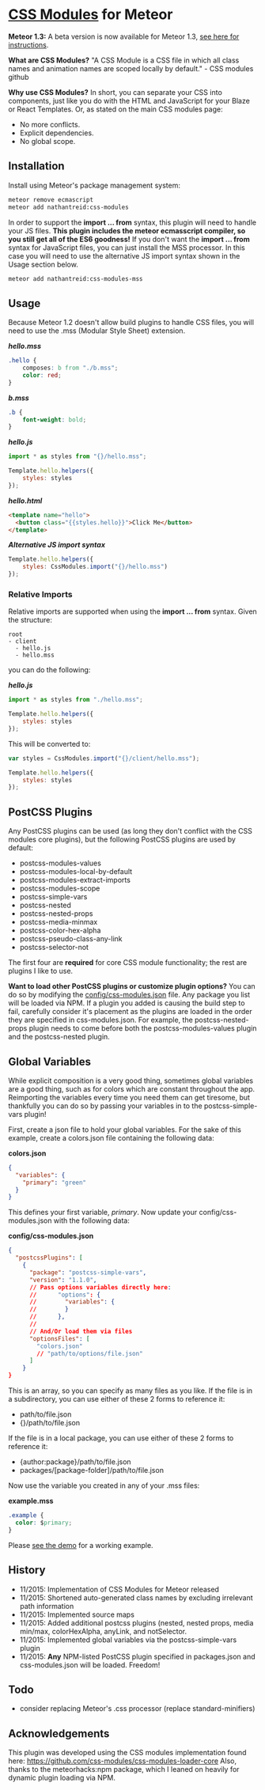 # [CSS Modules](https://github.com/css-modules/css-modules) for Meteor

**Meteor 1.3:** A beta version is now available for Meteor 1.3, [see here for instructions](https://github.com/nathantreid/meteor-css-modules/tree/meteor-1.3).

**What are CSS Modules?**
"A CSS Module is a CSS file in which all class names and animation names are scoped locally by default." - CSS modules github

**Why use CSS Modules?**
In short, you can separate your CSS into components, just like you do with the HTML and JavaScript for your Blaze or React Templates.
Or, as stated on the main CSS modules page:

* No more conflicts.
* Explicit dependencies.
* No global scope.

## Installation

Install using Meteor's package management system:

```bash
meteor remove ecmascript
meteor add nathantreid:css-modules
```

In order to support the **import ... from** syntax, this plugin will need to handle your JS files. **This plugin includes the meteor ecmasscript compiler, so you still get all of the ES6 goodness!**
If you don't want the **import ... from** syntax for JavaScript files, you can just install the MSS processor. In this case you will need to use the alternative JS import syntax shown in the Usage section below.

```bash
meteor add nathantreid:css-modules-mss
```

## Usage

Because Meteor 1.2 doesn't allow build plugins to handle CSS files, you will need to use the .mss (Modular Style Sheet) extension.

***hello.mss***
``` css
.hello {
    composes: b from "./b.mss";
    color: red;
}
```

***b.mss***
``` css
.b {
    font-weight: bold;
}
```

***hello.js***
``` js
import * as styles from "{}/hello.mss";

Template.hello.helpers({
    styles: styles
});
```

***hello.html***
``` html
<template name="hello">
  <button class="{{styles.hello}}">Click Me</button>
</template>
```

***Alternative JS import syntax***
``` js
Template.hello.helpers({
    styles: CssModules.import("{}/hello.mss")
});
```

### Relative Imports
Relative imports are supported when using the **import ... from** syntax.
Given the structure:
```
root
- client
  - hello.js
  - hello.mss
```

you can do the following:

***hello.js***
``` js
import * as styles from "./hello.mss";

Template.hello.helpers({
    styles: styles
});
```


This will be converted to:
``` js
var styles = CssModules.import("{}/client/hello.mss");

Template.hello.helpers({
    styles: styles
});
```

## PostCSS Plugins
Any PostCSS plugins can be used (as long they don't conflict with the CSS modules core plugins), but the following PostCSS plugins are used by default:

* postcss-modules-values
* postcss-modules-local-by-default
* postcss-modules-extract-imports
* postcss-modules-scope
* postcss-simple-vars
* postcss-nested
* postcss-nested-props
* postcss-media-minmax
* postcss-color-hex-alpha
* postcss-pseudo-class-any-link
* postcss-selector-not

The first four are **required** for core CSS module functionality; the rest are plugins I like to use.

**Want to load other PostCSS plugins or customize plugin options?**
You can do so by modifying the [config/css-modules.json](https://github.com/nathantreid/meteor-css-modules-test/blob/master/config/css-modules.json) file.
Any package you list will be loaded via NPM. If a plugin you added is causing the build step to fail, carefully consider it's placement as the plugins are loaded in the order they are specified in css-modules.json.
For example, the postcss-nested-props plugin needs to come before both the postcss-modules-values plugin and the postcss-nested plugin.


## Global Variables

While explicit composition is a very good thing, sometimes global variables are a good thing, such as for colors which are constant throughout the app.
Reimporting the variables every time you need them can get tiresome, but thankfully you can do so by passing your variables in to the postcss-simple-vars plugin!

First, create a json file to hold your global variables. For the sake of this example, create a colors.json file containing the following data:

**colors.json**

``` JSON
{
  "variables": {
    "primary": "green"
  }
}
```
This defines your first variable, *primary*.
Now update your config/css-modules.json with the following data:

**config/css-modules.json**

``` JSON
{
  "postcssPlugins": [
	{
	  "package": "postcss-simple-vars",
	  "version": "1.1.0",
	  // Pass options variables directly here:
	  //	  "options": {
	  //		"variables": {
	  //		}
	  //	  },
	  //
	  // And/Or load them via files
	  "optionsFiles": [
		"colors.json"
		// "path/to/options/file.json"
	  ]
	}
}
```
This is an array, so you can specify as many files as you like. If the file is in a subdirectory, you can use either of these 2 forms to reference it:

* path/to/file.json
* {}/path/to/file.json

If the file is in a local package, you can use either of these 2 forms to reference it:

* {author:package}/path/to/file.json
* packages/[package-folder]/path/to/file.json

Now use the variable you created in any of your .mss files:

**example.mss**

``` css
.example {
  color: $primary;
}
```

Please [see the demo](https://github.com/nathantreid/meteor-css-modules-test) for a working example.

## History

* 11/2015: Implementation of CSS Modules for Meteor released
* 11/2015: Shortened auto-generated class names by excluding irrelevant path information
* 11/2015: Implemented source maps
* 11/2015: Added additional postcss plugins (nested, nested props, media min/max, colorHexAlpha, anyLink, and notSelector.
* 11/2015: Implemented global variables via the postcss-simple-vars plugin
* 11/2015: **Any** NPM-listed PostCSS plugin specified in packages.json and css-modules.json will be loaded. Freedom!

## Todo

* consider replacing Meteor's .css processor (replace standard-minifiers)

## Acknowledgements

This plugin was developed using the CSS modules implementation found here: https://github.com/css-modules/css-modules-loader-core
Also, thanks to the meteorhacks:npm package, which I leaned on heavily for dynamic plugin loading via NPM.
